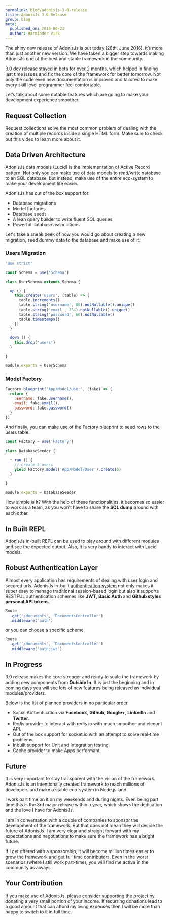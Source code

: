 ```yaml
---
permalink: blog/adonisjs-3-0-release
title: AdonisJs 3.0 Release
group: blog
meta:
  published_on: 2016-06-21
  author: Harminder Virk
---
```


The shiny new release of AdonisJs is out today (26th, June 2016). It’s more than just another new version. We have taken a bigger step towards making AdonisJs one of the best and stable framework in the community.

3.0 dev release stayed in beta for over 2 months, which helped in finding last time issues and fix the core of the framework for better tomorrow. Not only the code even new documentation is improved and tailored to make every skill level programmer feel comfortable.

Let’s talk about some notable features which are going to make your development experience smoother.

## Request Collection

Request collections solve the most common problem of dealing with the creation of multiple records inside a single HTML form. Make sure to check out this video to learn more about it.

## Data Driven Architecture

AdonisJs data models (Lucid) is the implementation of Active Record pattern. Not only you can make use of data models to read/write database to an SQL database, but instead, make use of the entire eco-system to make your development life easier.

AdonisJs has out of the box support for:

- Database migrations
- Model factories
- Database seeds
- A lean query builder to write fluent SQL queries
- Powerful database associations

Let's take a sneak peek of how you would go about creating a new migration, seed dummy data to the database and make use of it.

### Users Migration

```js
'use strict'

const Schema = use('Schema')

class UserSchema extends Schema {

  up () {
    this.create('users', (table) => {
      table.increments()
      table.string('username', 80).notNullable().unique()
      table.string('email', 254).notNullable().unique()
      table.string('password', 60).notNullable()
      table.timestamps()
    })
  }

  down () {
    this.drop('users')
  }

}

module.exports = UserSchema
```

### Model Factory

```js
Factory.blueprint('App/Model/User', (fake) => {
  return {
    username: fake.username(),
    email: fake.email(),
    password: fake.password()
  }
})
```

And finally, you can make use of the Factory blueprint to seed rows to the users table.

```js
const Factory = use('Factory')

class DatabaseSeeder {

  * run () {
    // create 5 users
    yield Factory.model('App/Model/User').create(5)
  }

}

module.exports = DatabaseSeeder
```

How simple is it? With the help of these functionalities, it becomes so easier to work as a team, as you won’t have to share the **SQL dump** around with each other.

## In Built REPL

AdonisJs in-built REPL can be used to play around with different modules and see the expected output. Also, it is very handy to interact with Lucid models.

## Robust Authentication Layer

Almost every application has requirements of dealing with user login and secured urls. AdonisJs in-built [authentication system](https://adonisjs.com/docs/authentication) not only makes it super easy to manage traditional session-based login but also it supports RESTFUL authentication schemes like **JWT**, **Basic Auth** and **Github styles personal API tokens**.

```js
Route
  .get('/documents', 'DocumentsController')
  .middleware('auth')
```

or you can choose a specific scheme

```js
Route
  .get('/documents', 'DocumentsController')
  .middleware('auth:jwt')
```

## In Progress

3.0 release makes the core stronger and ready to scale the framework by adding new components from **Outside In**. It is just the beginning and in coming days you will see lots of new features being released as individual modules/providers.

Below is the list of planned providers in no particular order.

- Social Authentication via **Facebook**, **Github**, **Google+**, **LinkedIn** and **Twitter**.
- Redis provider to interact with redis.io with much smoother and elegant API.
- Out of the box support for socket.io with an attempt to solve real-time problems.
- Inbuilt support for Unit and Integration testing.
- Cache provider to make Apps performant.

## Future

It is very important to stay transparent with the vision of the framework. AdonisJs is an intentionally created framework to reach millions of developers and make a stable eco-system in Node.js land.

I work part time on it on my weekends and during nights. Even being part time this is the 3rd major release within a year, which shows the dedication and the love I have for AdonisJs.

I am in conversation with a couple of companies to sponsor the development of the framework. But that does not mean they will decide the future of AdonisJs. I am very clear and straight forward with my expectations and negotiations to make sure the framework has a bright future.

If I get offered with a sponsorship, it will become million times easier to grow the framework and get full time contributors. Even in the worst scenarios (where I still work part-time), you will find me active in the community as always.

## Your Contribution

If you make use of AdonisJs, please consider supporting the project by donating a very small portion of your income. If recurring donations lead to a good amount that can afford my living expenses then I will be more than happy to switch to it in full time.
